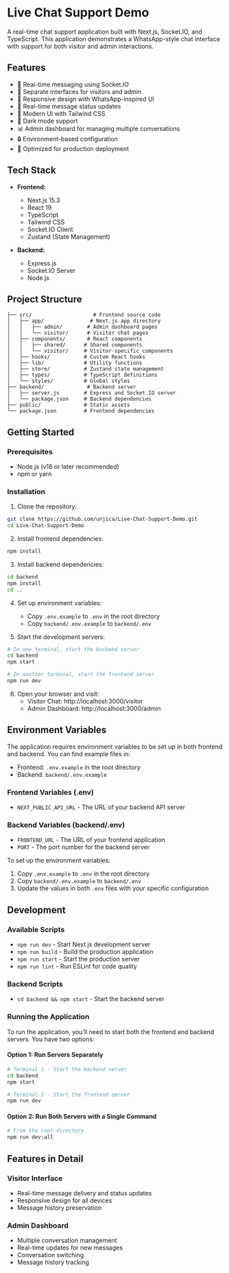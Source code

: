 # Live Chat Support Demo

A real-time chat support application built with Next.js, Socket.IO, and TypeScript. This application demonstrates a WhatsApp-style chat interface with support for both visitor and admin interactions.

## Features

- 💬 Real-time messaging using Socket.IO
- 👥 Separate interfaces for visitors and admin
- 📱 Responsive design with WhatsApp-inspired UI
- 🔄 Real-time message status updates
- 🎨 Modern UI with Tailwind CSS
- 🌙 Dark mode support
- 📊 Admin dashboard for managing multiple conversations
- 🔒 Environment-based configuration
- 🚀 Optimized for production deployment

## Tech Stack

- **Frontend:**
  - Next.js 15.3
  - React 19
  - TypeScript
  - Tailwind CSS
  - Socket.IO Client
  - Zustand (State Management)

- **Backend:**
  - Express.js
  - Socket.IO Server
  - Node.js

## Project Structure

```
├── src/                    # Frontend source code
│   ├── app/               # Next.js app directory
│   │   ├── admin/        # Admin dashboard pages
│   │   └── visitor/      # Visitor chat pages
│   ├── components/       # React components
│   │   ├── shared/      # Shared components
│   │   └── visitor/     # Visitor-specific components
│   ├── hooks/           # Custom React hooks
│   ├── lib/             # Utility functions
│   ├── store/           # Zustand state management
│   ├── types/           # TypeScript definitions
│   └── styles/          # Global styles
├── backend/              # Backend server
│   ├── server.js        # Express and Socket.IO server
│   └── package.json     # Backend dependencies
├── public/              # Static assets
└── package.json         # Frontend dependencies
```

## Getting Started

### Prerequisites

- Node.js (v18 or later recommended)
- npm or yarn

### Installation

1. Clone the repository:
```bash
git clone https://github.com/unjica/Live-Chat-Support-Demo.git
cd Live-Chat-Support-Demo
```

2. Install frontend dependencies:
```bash
npm install
```

3. Install backend dependencies:
```bash
cd backend
npm install
cd ..
```

4. Set up environment variables:
   - Copy `.env.example` to `.env` in the root directory
   - Copy `backend/.env.example` to `backend/.env`

5. Start the development servers:
```bash
# In one terminal, start the backend server
cd backend
npm start

# In another terminal, start the frontend server
npm run dev
```

6. Open your browser and visit:
   - Visitor Chat: http://localhost:3000/visitor
   - Admin Dashboard: http://localhost:3000/admin

## Environment Variables

The application requires environment variables to be set up in both frontend and backend. You can find example files in:

- Frontend: `.env.example` in the root directory
- Backend: `backend/.env.example`

### Frontend Variables (.env)
- `NEXT_PUBLIC_API_URL` - The URL of your backend API server

### Backend Variables (backend/.env)
- `FRONTEND_URL` - The URL of your frontend application
- `PORT` - The port number for the backend server

To set up the environment variables:

1. Copy `.env.example` to `.env` in the root directory
2. Copy `backend/.env.example` to `backend/.env`
3. Update the values in both `.env` files with your specific configuration

## Development

### Available Scripts

- `npm run dev` - Start Next.js development server
- `npm run build` - Build the production application
- `npm run start` - Start the production server
- `npm run lint` - Run ESLint for code quality

### Backend Scripts
- `cd backend && npm start` - Start the backend server

### Running the Application

To run the application, you'll need to start both the frontend and backend servers. You have two options:

#### Option 1: Run Servers Separately
```bash
# Terminal 1 - Start the backend server
cd backend
npm start

# Terminal 2 - Start the frontend server
npm run dev
```

#### Option 2: Run Both Servers with a Single Command
```bash
# From the root directory
npm run dev:all
```

## Features in Detail

### Visitor Interface
- Real-time message delivery and status updates
- Responsive design for all devices
- Message history preservation

### Admin Dashboard
- Multiple conversation management
- Real-time updates for new messages
- Conversation switching
- Message history tracking
